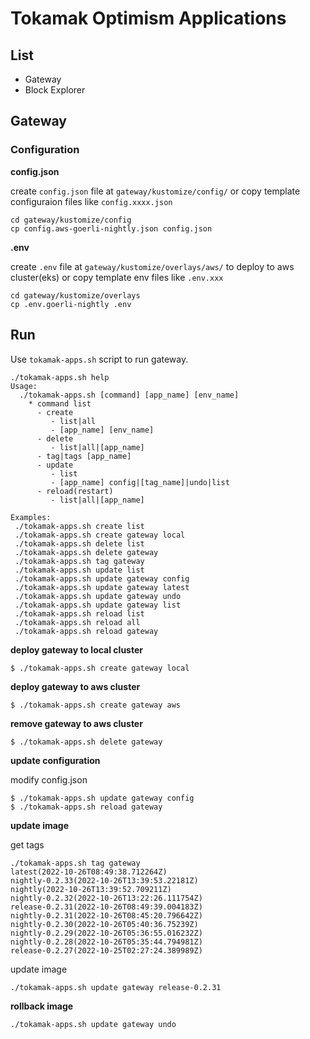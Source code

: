 # Tokamak Optimism Applications

## List

- Gateway
- Block Explorer

## Gateway

### Configuration

**config.json**

create `config.json` file at `gateway/kustomize/config/` or copy template configuraion files like `config.xxxx.json`

```
cd gateway/kustomize/config
cp config.aws-goerli-nightly.json config.json
```

**.env**

create `.env` file at `gateway/kustomize/overlays/aws/` to deploy to aws cluster(eks) or copy template env files like `.env.xxx`

```
cd gateway/kustomize/overlays
cp .env.goerli-nightly .env
```

## Run

Use `tokamak-apps.sh` script to run gateway.

```
./tokamak-apps.sh help
Usage:
  ./tokamak-apps.sh [command] [app_name] [env_name]
    * command list
      - create
         - list|all
         - [app_name] [env_name]
      - delete
         - list|all|[app_name]
      - tag|tags [app_name]
      - update
         - list
         - [app_name] config|[tag_name]|undo|list
      - reload(restart)
         - list|all|[app_name]

Examples:
 ./tokamak-apps.sh create list
 ./tokamak-apps.sh create gateway local
 ./tokamak-apps.sh delete list
 ./tokamak-apps.sh delete gateway
 ./tokamak-apps.sh tag gateway
 ./tokamak-apps.sh update list
 ./tokamak-apps.sh update gateway config
 ./tokamak-apps.sh update gateway latest
 ./tokamak-apps.sh update gateway undo
 ./tokamak-apps.sh update gateway list
 ./tokamak-apps.sh reload list
 ./tokamak-apps.sh reload all
 ./tokamak-apps.sh reload gateway
```

**deploy gateway to local cluster**

```
$ ./tokamak-apps.sh create gateway local
```

**deploy gateway to aws cluster**

```
$ ./tokamak-apps.sh create gateway aws
```

**remove gateway to aws cluster**

```
$ ./tokamak-apps.sh delete gateway
```

**update configuration**

modify config.json

```
$ ./tokamak-apps.sh update gateway config
$ ./tokamak-apps.sh reload gateway
```

**update image**

get tags

```
./tokamak-apps.sh tag gateway
latest(2022-10-26T08:49:38.712264Z)
nightly-0.2.33(2022-10-26T13:39:53.22181Z)
nightly(2022-10-26T13:39:52.709211Z)
nightly-0.2.32(2022-10-26T13:22:26.111754Z)
release-0.2.31(2022-10-26T08:49:39.004183Z)
nightly-0.2.31(2022-10-26T08:45:20.796642Z)
nightly-0.2.30(2022-10-26T05:40:36.75239Z)
nightly-0.2.29(2022-10-26T05:36:55.016232Z)
nightly-0.2.28(2022-10-26T05:35:44.794981Z)
release-0.2.27(2022-10-25T02:27:24.389989Z)
```

update image

```
./tokamak-apps.sh update gateway release-0.2.31
```

**rollback image**

```
./tokamak-apps.sh update gateway undo
```
